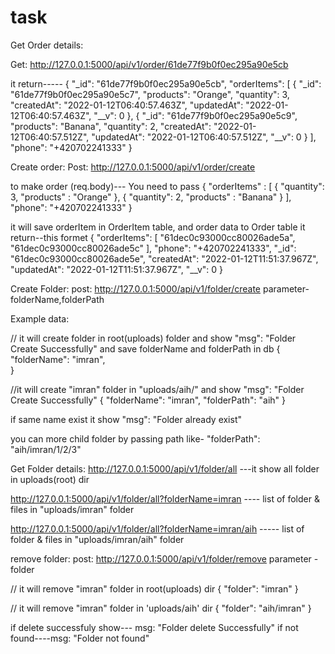 # task

Get Order details:

Get: http://127.0.0.1:5000/api/v1/order/61de77f9b0f0ec295a90e5cb

it return-----
{
    "_id": "61de77f9b0f0ec295a90e5cb",
    "orderItems": [
        {
            "_id": "61de77f9b0f0ec295a90e5c7",
            "products": "Orange",
            "quantity": 3,
            "createdAt": "2022-01-12T06:40:57.463Z",
            "updatedAt": "2022-01-12T06:40:57.463Z",
            "__v": 0
        },
        {
            "_id": "61de77f9b0f0ec295a90e5c9",
            "products": "Banana",
            "quantity": 2,
            "createdAt": "2022-01-12T06:40:57.512Z",
            "updatedAt": "2022-01-12T06:40:57.512Z",
            "__v": 0
        }
    ],
    "phone": "+420702241333"
}





Create order:
Post: http://127.0.0.1:5000/api/v1/order/create

to make order (req.body)--- You need to pass 
{
    "orderItems" : [
        {
            "quantity": 3,
            "products" : "Orange"
        },
        {
            "quantity": 2,
            "products" : "Banana"
        }
    ],
    "phone": "+420702241333"
}

it will save orderItem in OrderItem table, and order data to Order table
it return--this formet
{
    "orderItems": [
        "61dec0c93000cc80026ade5a",
        "61dec0c93000cc80026ade5c"
    ],
    "phone": "+420702241333",
    "_id": "61dec0c93000cc80026ade5e",
    "createdAt": "2022-01-12T11:51:37.967Z",
    "updatedAt": "2022-01-12T11:51:37.967Z",
    "__v": 0
}






Create Folder:
  post:  http://127.0.0.1:5000/api/v1/folder/create
   parameter- folderName,folderPath
   
   Example data:
   
   // it will create folder in root(uploads) folder and  show  "msg": "Folder Create Successfully"  and save folderName and folderPath in db
   {
    "folderName": "imran",  
   }
   
   
   //it will create "imran" folder in "uploads/aih/" and  show  "msg": "Folder Create Successfully"
   {
    "folderName": "imran",
    "folderPath": "aih"
   }
   
   
  if same name exist it show "msg": "Folder already exist"
   
  you can more child folder by passing path like-  "folderPath": "aih/imran/1/2/3"
  
  
  
  
 Get Folder details:
 http://127.0.0.1:5000/api/v1/folder/all ---it show all folder in uploads(root) dir
 
 http://127.0.0.1:5000/api/v1/folder/all?folderName=imran  ---- list of folder & files in "uploads/imran" folder
 
 http://127.0.0.1:5000/api/v1/folder/all?folderName=imran/aih ----- list of folder & files in "uploads/imran/aih" folder
 
 
 
 
 remove folder:
  post: http://127.0.0.1:5000/api/v1/folder/remove
  parameter -folder
  
  // it will remove "imran" folder in root(uploads) dir
  {
    "folder": "imran"
  }
  
  // it will remove "imran" folder in 'uploads/aih' dir
   {
    "folder": "aih/imran"
   }
   
   if delete successfuly show--- msg: "Folder delete Successfully"
   if not found----msg: "Folder not found"
   
   